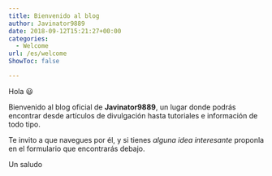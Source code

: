```yaml
---
title: Bienvenido al blog
author: Javinator9889
date: 2018-09-12T15:21:27+00:00
categories:
  - Welcome
url: /es/welcome
ShowToc: false

---
```

Hola 😃

Bienvenido al blog oficial de **Javinator9889**, un lugar donde podrás encontrar desde artículos de divulgación hasta tutoriales e información de todo tipo.

Te invito a que navegues por él, y si tienes _alguna idea interesante_ proponla en el formulario que encontrarás debajo.

Un saludo

<!--more-->

<div id='contact-form-69'>
</div>